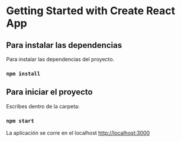 # Getting Started with Create React App

## Para instalar las dependencias

Para instalar las dependencias del proyecto.
### `npm install`


## Para iniciar el proyecto

Escribes dentro de la carpeta:

### `npm start`

La aplicación se corre en el localhost [http://localhost:3000](http://localhost:3000)
